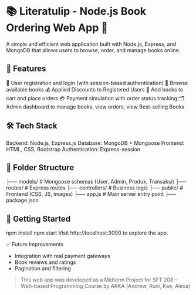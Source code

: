 # 📚 Literatulip - Node.js Book Ordering Web App 🌷
A simple and efficient web application built with Node.js, Express, and MongoDB that allows users to browse, order, and manage books online.

## 🚀 Features
🧾 User registration and login (with session-based authentication)
📖 Browse available books
💰 Applied Discounts to Registered Users
🛒 Add books to cart and place orders
💳 Payment simulation with order status tracking
🗂 Admin dashboard to manage books, view orders, view Best-selling Books

## 🛠 Tech Stack
Backend: Node.js, Express.js
Database: MongoDB + Mongoose
Frontend: HTML, CSS, Bootstrap 
Authentication: Express-session

## 📂 Folder Structure
├── models/           # Mongoose schemas (User, Admin, Produk, Transaksi)
├── routes/           # Express routes
├── controllers/      # Business logic
├── public/           # Frontend (CSS, JS, images)
├── app.js            # Main server entry point
├── package.json

## 🧪 Getting Started
npm install
npm start
Visit http://localhost:3000 to explore the app.

✅ Future Improvements
* Integration with real payment gateways
* Book reviews and ratings
* Pagination and filtering

> This web app was developed as a Midterm Project for SFT 208 - Web-based Programming Course by ARKA (Andrew, Runi, Kae, Alexa)
